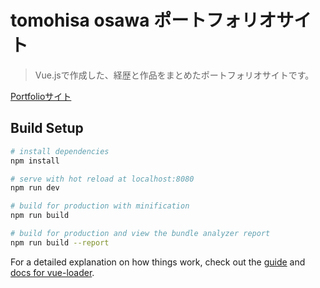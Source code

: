 # tomohisa osawa ポートフォリオサイト  

> Vue.jsで作成した、経歴と作品をまとめたポートフォリオサイトです。

[Portfolioサイト](https://osawa-portfolio.web.app/)

## Build Setup

``` bash
# install dependencies
npm install

# serve with hot reload at localhost:8080
npm run dev

# build for production with minification
npm run build

# build for production and view the bundle analyzer report
npm run build --report
```

For a detailed explanation on how things work, check out the [guide](http://vuejs-templates.github.io/webpack/) and [docs for vue-loader](http://vuejs.github.io/vue-loader).
